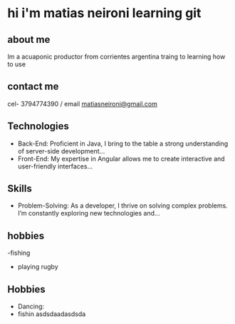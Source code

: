 # hi i'm matias neironi learning git 
## about me 
Im a acuaponic productor from corrientes argentina traing to learning how to use 
## contact me 
cel- 3794774390 / email matiasneironi@gmail.com

## Technologies
- Back-End: Proficient in Java, I bring to the table a strong understanding of server-side development...
- Front-End: My expertise in Angular allows me to create interactive and user-friendly interfaces...
## Skills
- Problem-Solving: As a developer, I thrive on solving complex problems. I’m constantly exploring new technologies and...
## hobbies 
-fishing
- playing rugby


## Hobbies
- Dancing:
- fishin 
asdsdaadasdsda


